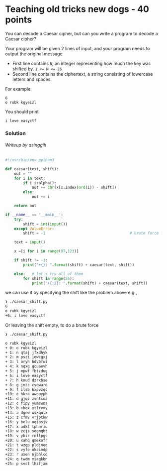 # Teaching old tricks new dogs - 40 points

You can decode a Caesar cipher, but can you write a program to decode a Caesar cipher?

Your program will be given 2 lines of input, and your program needs to output the original message.

- First line contains `N`, an integer representing how much the key was shifted by. `1 <= N <= 26`
- Second line contains the ciphertext, a string consisting of lowercase letters and spaces.

For example:

```
6
o rubk kgyeizl
```

You should print

```
i love easyctf
```

### Solution
###### Writeup by asinggih


```python
#!/usr/bin/env python3

def caesar(text, shift):
	out = ""
	for i in text:
		if i.isalpha():
			out += chr(x[x.index(ord(i)) - shift])
		else:
			out += i

	return out

if __name__ == '__main__':
	try:
		shift = int(input())
	except ValueError:
		shift = -1										# brute force flag

	text = input()

	x =[i for i in range(97,123)]

	if shift != -1:
		print("+{}: ".format(shift) + caesar(text, shift))

	else:	# let's try all of them
		for shift in range(26):
			print("+{:2}: ".format(shift) + caesar(text, shift))


```


we can use it by specifying the shift like the problem above e.g.,

```bash
❯ ./caesar_shift.py 
6
o rubk kgyeizl
+6: i love easyctf
```


Or leaving the shift empty, to do a brute force

```bash
❯ ./caesar_shift.py

o rubk kgyeizl
+ 0: o rubk kgyeizl
+ 1: n qtaj jfxdhyk
+ 2: m pszi iewcgxj
+ 3: l oryh hdvbfwi
+ 4: k nqxg gcuaevh
+ 5: j mpwf fbtzdug
+ 6: i love easyctf
+ 7: h knud dzrxbse
+ 8: g jmtc cyqward
+ 9: f ilsb bxpvzqc
+10: e hkra awouypb
+11: d gjqz zvntxoa
+12: c fipy yumswnz
+13: b ehox xtlrvmy
+14: a dgnw wskqulx
+15: z cfmv vrjptkw
+16: y belu uqiosjv
+17: x adkt tphnriu
+18: w zcjs sogmqht
+19: v ybir rnflpgs
+20: u xahq qmekofr
+21: t wzgp pldjneq
+22: s vyfo okcimdp
+23: r uxen njbhlco
+24: q twdm miagkbn
+25: p svcl lhzfjam
```



